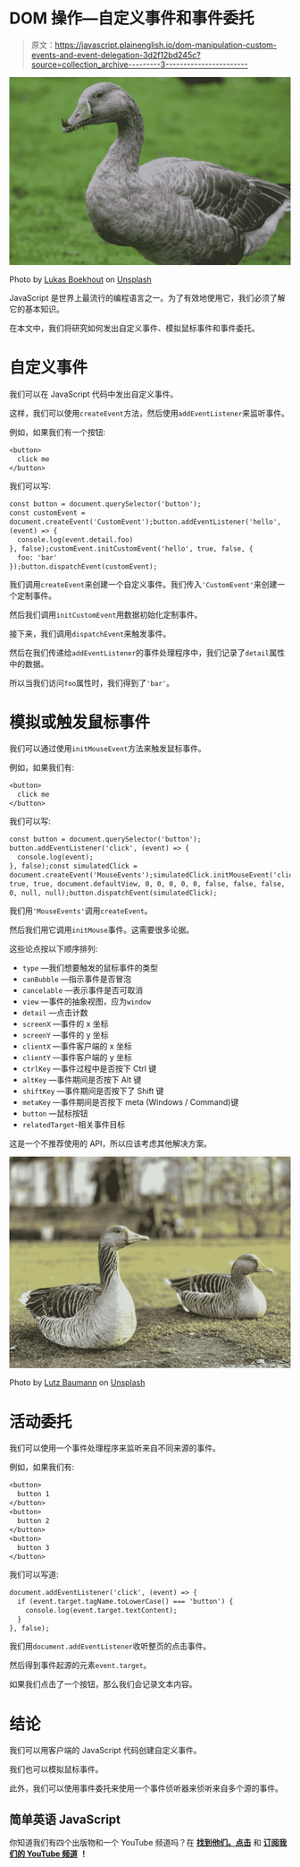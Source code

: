 # DOM 操作—自定义事件和事件委托

> 原文：<https://javascript.plainenglish.io/dom-manipulation-custom-events-and-event-delegation-3d2f12bd245c?source=collection_archive---------3----------------------->

![](img/eaf4236dd1cf99911bf6d02ca56667d2.png)

Photo by [Lukas Boekhout](https://unsplash.com/@lakus?utm_source=medium&utm_medium=referral) on [Unsplash](https://unsplash.com?utm_source=medium&utm_medium=referral)

JavaScript 是世界上最流行的编程语言之一。为了有效地使用它，我们必须了解它的基本知识。

在本文中，我们将研究如何发出自定义事件、模拟鼠标事件和事件委托。

# 自定义事件

我们可以在 JavaScript 代码中发出自定义事件。

这样，我们可以使用`createEvent`方法，然后使用`addEventListener`来监听事件。

例如，如果我们有一个按钮:

```
<button>
  click me
</button>
```

我们可以写:

```
const button = document.querySelector('button');
const customEvent = document.createEvent('CustomEvent');button.addEventListener('hello', (event) => {
  console.log(event.detail.foo)
}, false);customEvent.initCustomEvent('hello', true, false, {
  foo: 'bar'
});button.dispatchEvent(customEvent);
```

我们调用`createEvent`来创建一个自定义事件。我们传入`'CustomEvent'`来创建一个定制事件。

然后我们调用`initCustomEvent`用数据初始化定制事件。

接下来，我们调用`dispatchEvent`来触发事件。

然后在我们传递给`addEventListener`的事件处理程序中，我们记录了`detail`属性中的数据。

所以当我们访问`foo`属性时，我们得到了`'bar'`。

# 模拟或触发鼠标事件

我们可以通过使用`initMouseEvent`方法来触发鼠标事件。

例如，如果我们有:

```
<button>
  click me
</button>
```

我们可以写:

```
const button = document.querySelector('button');
button.addEventListener('click', (event) => {
  console.log(event);
}, false);const simulatedClick = document.createEvent('MouseEvents');simulatedClick.initMouseEvent('click', true, true, document.defaultView, 0, 0, 0, 0, 0, false, false, false, 0, null, null);button.dispatchEvent(simulatedClick);
```

我们用`'MouseEvents'`调用`createEvent`。

然后我们用它调用`initMouse`事件。这需要很多论据。

这些论点按以下顺序排列:

*   `type` —我们想要触发的鼠标事件的类型
*   `canBubble` —指示事件是否冒泡
*   `cancelable` —表示事件是否可取消
*   `view` —事件的抽象视图，应为`window`
*   `detail` —点击计数
*   `screenX` —事件的 x 坐标
*   `screenY` —事件的 y 坐标
*   `clientX` —事件客户端的 x 坐标
*   `clientY` —事件客户端的 y 坐标
*   `ctrlKey` —事件过程中是否按下 Ctrl 键
*   `altKey` —事件期间是否按下 Alt 键
*   `shiftKey` —事件期间是否按下了 Shift 键
*   `metaKey` —事件期间是否按下 meta (Windows / Command)键
*   `button` —鼠标按钮
*   `relatedTarget`-相关事件目标

这是一个不推荐使用的 API，所以应该考虑其他解决方案。

![](img/9016ad5b94e9432f3c5884438ff2e40a.png)

Photo by [Lutz Baumann](https://unsplash.com/@luba1304?utm_source=medium&utm_medium=referral) on [Unsplash](https://unsplash.com?utm_source=medium&utm_medium=referral)

# 活动委托

我们可以使用一个事件处理程序来监听来自不同来源的事件。

例如，如果我们有:

```
<button>
  button 1
</button>
<button>
  button 2
</button>
<button>
  button 3
</button>
```

我们可以写道:

```
document.addEventListener('click', (event) => {
  if (event.target.tagName.toLowerCase() === 'button') {
    console.log(event.target.textContent);
  }
}, false);
```

我们用`document.addEventListener`收听整页的点击事件。

然后得到事件起源的元素`event.target`。

如果我们点击了一个按钮，那么我们会记录文本内容。

# 结论

我们可以用客户端的 JavaScript 代码创建自定义事件。

我们也可以模拟鼠标事件。

此外，我们可以使用事件委托来使用一个事件侦听器来侦听来自多个源的事件。

## **简单英语 JavaScript**

你知道我们有四个出版物和一个 YouTube 频道吗？在 [**找到他们。点击**](https://plainenglish.io/) 和 [**订阅我们的 YouTube 频道**](https://www.youtube.com/channel/UCtipWUghju290NWcn8jhyAw) **！**